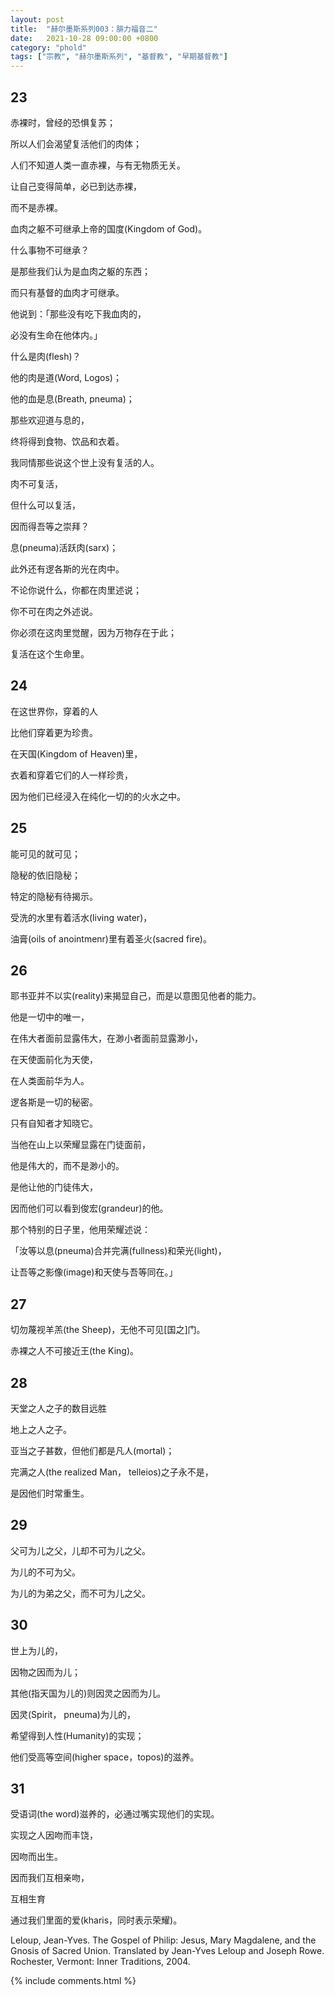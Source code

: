 ```yaml
---
layout: post
title:  "赫尔墨斯系列003：腓力福音二"
date:   2021-10-28 09:00:00 +0800
category: "phold"
tags: ["宗教", "赫尔墨斯系列", "基督教", "早期基督教"]
---
```


## 23

赤裸时，曾经的恐惧复苏；

所以人们会渴望复活他们的肉体；

人们不知道人类一直赤裸，与有无物质无关。

让自己变得简单，必已到达赤裸，

而不是赤裸。

血肉之躯不可继承上帝的国度(Kingdom of God)。

什么事物不可继承？

是那些我们认为是血肉之躯的东西；

而只有基督的血肉才可继承。

他说到：「那些没有吃下我血肉的，

必没有生命在他体内。」

什么是肉(flesh)？

他的肉是道(Word, Logos)；

他的血是息(Breath, pneuma)；

那些欢迎道与息的，

终将得到食物、饮品和衣着。

我同情那些说这个世上没有复活的人。

肉不可复活，

但什么可以复活，

因而得吾等之崇拜？

息(pneuma)活跃肉(sarx)；

此外还有逻各斯的光在肉中。

不论你说什么，你都在肉里述说；

你不可在肉之外述说。

你必须在这肉里觉醒，因为万物存在于此；

复活在这个生命里。

## 24

在这世界你，穿着的人

比他们穿着更为珍贵。

在天国(Kingdom of Heaven)里，

衣着和穿着它们的人一样珍贵，

因为他们已经浸入在纯化一切的的火水之中。

## 25

能可见的就可见；

隐秘的依旧隐秘；

特定的隐秘有待揭示。

受洗的水里有着活水(living water)，

油膏(oils of anointmenr)里有着圣火(sacred fire)。

## 26

耶书亚并不以实(reality)来揭显自己，而是以意图见他者的能力。

他是一切中的唯一，

在伟大者面前显露伟大，在渺小者面前显露渺小，

在天使面前化为天使，

在人类面前华为人。

逻各斯是一切的秘密。

只有自知者才知晓它。

当他在山上以荣耀显露在门徒面前，

他是伟大的，而不是渺小的。

是他让他的门徒伟大，

因而他们可以看到俊宏(grandeur)的他。

那个特别的日子里，他用荣耀述说：

「汝等以息(pneuma)合并完满(fullness)和荣光(light)，

让吾等之影像(image)和天使与吾等同在。」

## 27

切勿蔑视羊羔(the Sheep)，无他不可见[国之]门。

赤裸之人不可接近王(the King)。

## 28

天堂之人之子的数目远胜

地上之人之子。

亚当之子甚数，但他们都是凡人(mortal)；

完满之人(the realized Man， telleios)之子永不是，

是因他们时常重生。

## 29

父可为儿之父，儿却不可为儿之父。

为儿的不可为父。

为儿的为弟之父，而不可为儿之父。

## 30

世上为儿的，

因物之因而为儿；

其他(指天国为儿的)则因灵之因而为儿。

因灵(Spirit， pneuma)为儿的，

希望得到人性(Humanity)的实现；

他们受高等空间(higher space，topos)的滋养。

## 31

受语词(the word)滋养的，必通过嘴实现他们的实现。

实现之人因吻而丰饶，

因吻而出生。

因而我们互相亲吻，

互相生育

通过我们里面的爱(kharis，同时表示荣耀)。



Leloup, Jean-Yves. The Gospel of Philip: Jesus, Mary Magdalene, and the Gnosis of Sacred Union. Translated by Jean-Yves Leloup and Joseph Rowe. Rochester, Vermont: Inner Traditions, 2004.

{% include comments.html %}

